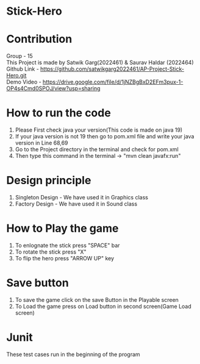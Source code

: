 # Stick-Hero

# Contribution
Group - 15  
This Project is made by Satwik Garg(2022461) & Saurav Haldar (2022464)  
Github Link - https://github.com/satwikgarg2022461/AP-Project-Stick-Hero.git  
Demo Video - https://drive.google.com/file/d/1jNZBgBxD2EFm3pux-1-OP4s4Cmd0SPOJ/view?usp=sharing

# How to run the code
1. Please First check java your version(This code is made on java 19)  
2. If your java version is not 19 then go to  pom.xml file and write your java version in Line 68,69  
3. Go to the Project directory in the terminal and check for pom.xml  
4. Then type this command in the terminal -> "mvn clean javafx:run"  

# Design principle  
1. Singleton Design - We have used it in Graphics class  
2. Factory Design - We have used it in Sound class  

# How to Play the game
1. To enlognate the stick press "SPACE" bar  
2. To rotate the stick press "X"  
3. To flip the hero press "ARROW UP" key  

# Save button
1. To save the game click on the save Button in the Playable screen  
2. To Load the game press on Load button in second screen(Game Load screen)   

# Junit 
These test cases run in the beginning of the program  

